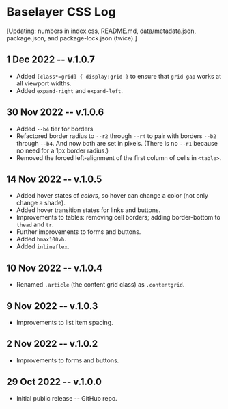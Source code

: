 
# Baselayer CSS Log

[Updating: numbers in index.css, README.md, data/metadata.json, package.json, and package-lock.json (twice).]

## 1 Dec 2022 -- v.1.0.7

* Added `[class*=grid] { display:grid }` to ensure that `grid gap` works at all viewport widths.
* Added `expand-right` and `expand-left`.

## 30 Nov 2022 -- v.1.0.6

* Added `--b4` tier for borders
* Refactored border radius to `--r2` through `--r4` to pair with borders `--b2` through `--b4`. And now both are set in pixels. (There is no `--r1` because no need for a 1px border radius.)
* Removed the forced left-alignment of the first column of cells in `<table>`.

## 14 Nov 2022 -- v.1.0.5

* Added hover states of _colors_, so hover can change a color (not only change a shade).
* Added hover transition states for links and buttons.
* Improvements to tables: removing cell borders; adding border-bottom to `thead` and `tr`.
* Further improvements to forms and buttons.
* Added `hmax100vh`.
* Added `inlineflex`.

## 10 Nov 2022 -- v.1.0.4

* Renamed `.article` (the content grid class) as `.contentgrid`.

## 9 Nov 2022 -- v.1.0.3

* Improvements to list item spacing.

## 2 Nov 2022 -- v.1.0.2

* Improvements to forms and buttons.

## 29 Oct 2022 -- v.1.0.0

* Initial public release -- GitHub repo.
